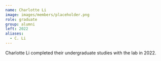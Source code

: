 ```yaml
---
name: Charlotte Li
image: images/members/placeholder.png
role: graduate
group: alumni
left: 2022
aliases:
  - C. Li
---
```


Charlotte Li completed their undergraduate studies with the lab in 2022.
